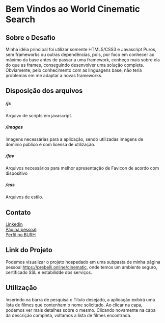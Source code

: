 # Bem Vindos ao World Cinematic Search

## Sobre o Desafio
Minha idéia principal foi utilizar somente HTML5/CSS3 e Javascript Puros, sem frameworks ou outras dependências, pois, por foco em conhecer ao máximo da base antes de passar a uma framework, conheço mais sobre ela do que as frames, conseguindo desenvolver uma solução completa.
Obviamente, pelo conhecimento com as linguagens base, não teria problemas em me adaptar a novas frameworks.

## Disposição dos arquivos

##### /js
Arquivo de scripts em javascript.
##### /images
Imagens necessárias para a aplicação, sendo utilizadas imagens de dominio público e com licensa de utilização.
##### /fav
Arquivos necessários para melhor apresentação de Favicon de acordo com dispositivo
##### /css
Arquivos de estilo.

## Contato
<a href="https://www.linkedin.com/in/clayton-prebelli/" target="_blank">Linkedin<a></br>
<a href="https://prebelli.online" target="_blank">Página pessoal</a></br>
<a href="https://burh.com.br/claytonprebelli" target="_blank">Perfil no BURH</a></br>

## Link do Projeto
Podemos visualizar o projeto hospedado em uma subpasta de minha página pessoal <a href="https://prebelli.online/cinematic" target="_blank">https://prebelli.online/cinematic</a>, onde temos um ambiente seguro, certificado SSL e estabilidde dos serviços.

## Utilização
Inserindo na barra de pesquisa o Título desejado, a aplicação exibirá uma lista de filmes que contenham o nome solicitado. Ao clicar na capa, podemos ver mais detalhes sobre o mesmo. Clicando novamente na capa da descrição completa, voltamos a lista de filmes encontrada.